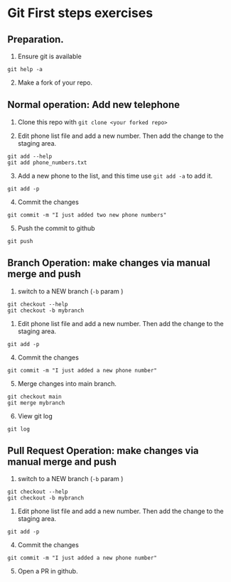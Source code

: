 # Git First steps exercises

## Preparation.

1. Ensure git is available
```
git help -a
```
2. Make a fork of your repo.

## Normal operation: Add new telephone

1. Clone this repo with
 ```git clone <your forked repo>```

2. Edit phone list file and add a new number. Then add the change to the staging area.
```
git add --help
git add phone_numbers.txt
```

3. Add a new phone to the list, and this time use `git add -a` to add it.
```
git add -p
```

4. Commit the changes
```
git commit -m "I just added two new phone numbers"
```


5. Push the commit to github
```
git push
```

## Branch Operation: make changes via manual merge and push

1. switch to a NEW branch (`-b` param )
```
git checkout --help
git checkout -b mybranch
```

1. Edit phone list file and add a new number. Then add the change to the staging area.
```
git add -p
```

4. Commit the changes
```
git commit -m "I just added a new phone number"
```

5. Merge changes into main branch.
```
git checkout main
git merge mybranch
```

6. View git log
```
git log
```

## Pull Request Operation: make changes via manual merge and push

1. switch to a NEW branch (`-b` param )
```
git checkout --help
git checkout -b mybranch
```

1. Edit phone list file and add a new number. Then add the change to the staging area.
```
git add -p
```

4. Commit the changes
```
git commit -m "I just added a new phone number"
```

5. Open a PR in github.



